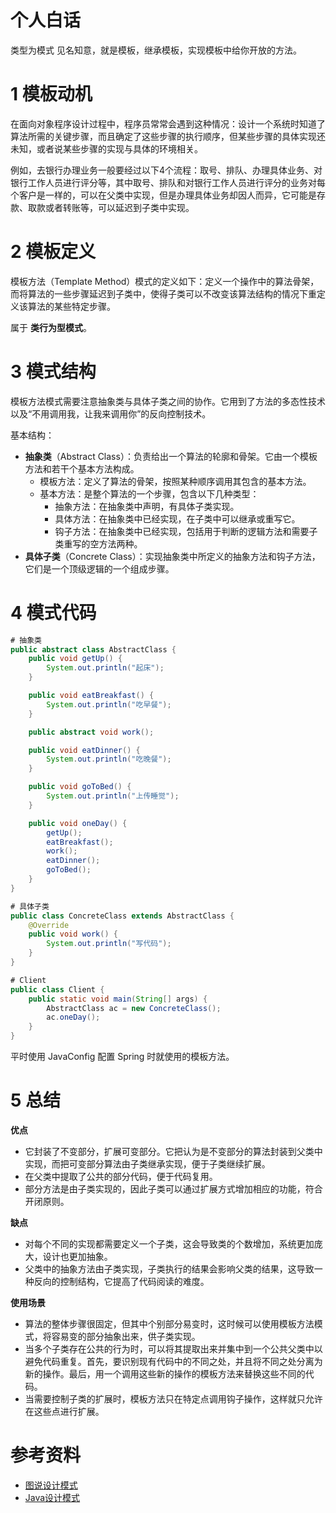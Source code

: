 # 个人白话
类型为模式
见名知意，就是模板，继承模板，实现模板中给你开放的方法。


# 1 模板动机
在面向对象程序设计过程中，程序员常常会遇到这种情况：设计一个系统时知道了算法所需的关键步骤，而且确定了这些步骤的执行顺序，但某些步骤的具体实现还未知，或者说某些步骤的实现与具体的环境相关。

例如，去银行办理业务一般要经过以下4个流程：取号、排队、办理具体业务、对银行工作人员进行评分等，其中取号、排队和对银行工作人员进行评分的业务对每个客户是一样的，可以在父类中实现，但是办理具体业务却因人而异，它可能是存款、取款或者转账等，可以延迟到子类中实现。

# 2 模板定义
模板方法（Template Method）模式的定义如下：定义一个操作中的算法骨架，而将算法的一些步骤延迟到子类中，使得子类可以不改变该算法结构的情况下重定义该算法的某些特定步骤。

属于 **类行为型模式**。

# 3 模式结构
模板方法模式需要注意抽象类与具体子类之间的协作。它用到了方法的多态性技术以及“不用调用我，让我来调用你”的反向控制技术。

基本结构：

- **抽象类**（Abstract Class）：负责给出一个算法的轮廓和骨架。它由一个模板方法和若干个基本方法构成。
    - 模板方法：定义了算法的骨架，按照某种顺序调用其包含的基本方法。
    - 基本方法：是整个算法的一个步骤，包含以下几种类型：
        - 抽象方法：在抽象类中声明，有具体子类实现。
        - 具体方法：在抽象类中已经实现，在子类中可以继承或重写它。
        - 钩子方法：在抽象类中已经实现，包括用于判断的逻辑方法和需要子类重写的空方法两种。
- **具体子类**（Concrete Class）：实现抽象类中所定义的抽象方法和钩子方法，它们是一个顶级逻辑的一个组成步骤。

# 4 模式代码
```java
# 抽象类
public abstract class AbstractClass {
    public void getUp() {
        System.out.println("起床");
    }

    public void eatBreakfast() {
        System.out.println("吃早餐");
    }

    public abstract void work();

    public void eatDinner() {
        System.out.println("吃晚餐");
    }

    public void goToBed() {
        System.out.println("上传睡觉");
    }

    public void oneDay() {
        getUp();
        eatBreakfast();
        work();
        eatDinner();
        goToBed();
    }
}

# 具体子类
public class ConcreteClass extends AbstractClass {
    @Override
    public void work() {
        System.out.println("写代码");
    }
}

# Client
public class Client {
    public static void main(String[] args) {
        AbstractClass ac = new ConcreteClass();
        ac.oneDay();
    }
}
```
平时使用 JavaConfig 配置 Spring 时就使用的模板方法。

# 5 总结
**优点**

- 它封装了不变部分，扩展可变部分。它把认为是不变部分的算法封装到父类中实现，而把可变部分算法由子类继承实现，便于子类继续扩展。
- 在父类中提取了公共的部分代码，便于代码复用。
- 部分方法是由子类实现的，因此子类可以通过扩展方式增加相应的功能，符合开闭原则。

**缺点**

- 对每个不同的实现都需要定义一个子类，这会导致类的个数增加，系统更加庞大，设计也更加抽象。
- 父类中的抽象方法由子类实现，子类执行的结果会影响父类的结果，这导致一种反向的控制结构，它提高了代码阅读的难度。

**使用场景**

- 算法的整体步骤很固定，但其中个别部分易变时，这时候可以使用模板方法模式，将容易变的部分抽象出来，供子类实现。
- 当多个子类存在公共的行为时，可以将其提取出来并集中到一个公共父类中以避免代码重复。首先，要识别现有代码中的不同之处，并且将不同之处分离为新的操作。最后，用一个调用这些新的操作的模板方法来替换这些不同的代码。
- 当需要控制子类的扩展时，模板方法只在特定点调用钩子操作，这样就只允许在这些点进行扩展。

# 参考资料

- [图说设计模式](https://design-patterns.readthedocs.io/zh_CN/latest/index.html)
- [Java设计模式](http://c.biancheng.net/view/1317.html)